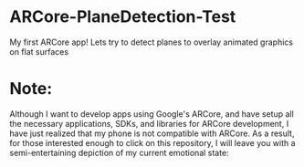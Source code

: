 # ARCore-PlaneDetection-Test
My first ARCore app! Lets try to detect planes to overlay animated graphics on flat surfaces

# Note:
Although I want to develop apps using Google's ARCore, and have setup all the necessary applications, SDKs, and libraries for ARCore development, I have just realized that my phone is not compatible with ARCore.
As a result, for those interested enough to click on this repository, I will leave you with a semi-entertaining depiction of my current emotional state:

<a href="https://giphy.com/gifs/angry-frustrated-annoyed-p8Uw3hzdAE2dO"></a>

